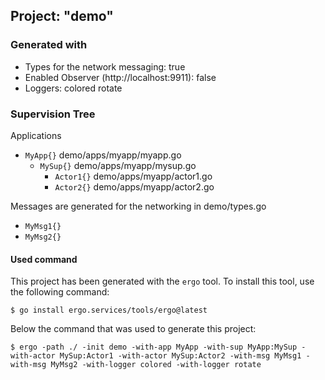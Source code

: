 ## Project: "demo"

### Generated with
 - Types for the network messaging: true
 - Enabled Observer (http://localhost:9911): false
 - Loggers: colored rotate
 

### Supervision Tree

Applications
 - `MyApp{}` demo/apps/myapp/myapp.go
   - `MySup{}` demo/apps/myapp/mysup.go
     - `Actor1{}` demo/apps/myapp/actor1.go
     - `Actor2{}` demo/apps/myapp/actor2.go

Messages are generated for the networking in demo/types.go
- `MyMsg1{}`
- `MyMsg2{}`


#### Used command

This project has been generated with the `ergo` tool. To install this tool, use the following command:

`$ go install ergo.services/tools/ergo@latest`

Below the command that was used to generate this project:

```$ ergo -path ./ -init demo -with-app MyApp -with-sup MyApp:MySup -with-actor MySup:Actor1 -with-actor MySup:Actor2 -with-msg MyMsg1 -with-msg MyMsg2 -with-logger colored -with-logger rotate ```
